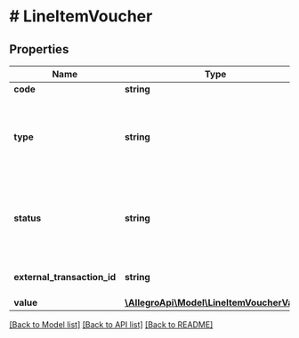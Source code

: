 # # LineItemVoucher

## Properties

Name | Type | Description | Notes
------------ | ------------- | ------------- | -------------
**code** | **string** | The voucher code. | [optional]
**type** | **string** | Describes the types of vouchers used in the lineItems. The types of vouchers can be as follows: * &#x60;NOTEBOOKS_FOR_TEACHERS&#x60; - a voucher for teacher&#39;s notebook action. |
**status** | **string** | Describes the status of the current voucher. The status of voucher can be as follows: * &#x60;ACTIVE&#x60; - an active voucher, ready to use, * &#x60;CANCELLED&#x60; - a cancelled voucher, disabled to use. | [optional]
**external_transaction_id** | **string** | The external transaction id. The value may differ depending on the status type. | [optional]
**value** | [**\AllegroApi\Model\LineItemVoucherValue**](LineItemVoucherValue.md) |  | [optional]

[[Back to Model list]](../../README.md#models) [[Back to API list]](../../README.md#endpoints) [[Back to README]](../../README.md)
